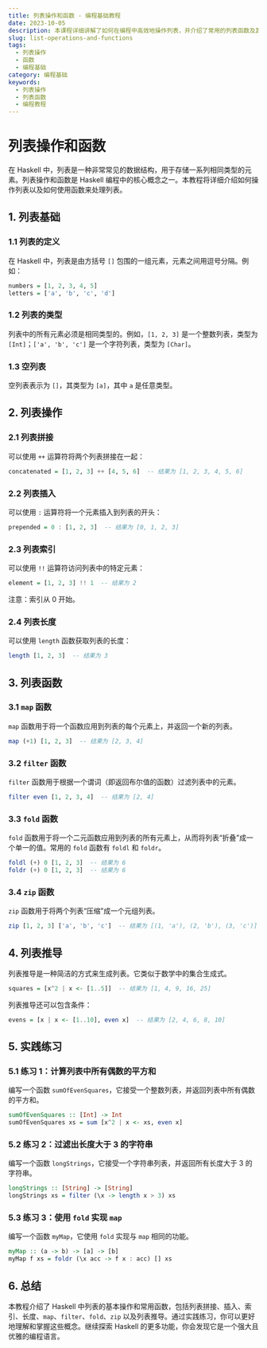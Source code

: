 ```yaml
---
title: 列表操作和函数 - 编程基础教程
date: 2023-10-05
description: 本课程详细讲解了如何在编程中高效地操作列表，并介绍了常用的列表函数及其应用场景。
slug: list-operations-and-functions
tags:
  - 列表操作
  - 函数
  - 编程基础
category: 编程基础
keywords:
  - 列表操作
  - 列表函数
  - 编程教程
---
```


# 列表操作和函数

在 Haskell 中，列表是一种非常常见的数据结构，用于存储一系列相同类型的元素。列表操作和函数是 Haskell 编程中的核心概念之一。本教程将详细介绍如何操作列表以及如何使用函数来处理列表。

## 1. 列表基础

### 1.1 列表的定义

在 Haskell 中，列表是由方括号 `[]` 包围的一组元素，元素之间用逗号分隔。例如：

```haskell
numbers = [1, 2, 3, 4, 5]
letters = ['a', 'b', 'c', 'd']
```

### 1.2 列表的类型

列表中的所有元素必须是相同类型的。例如，`[1, 2, 3]` 是一个整数列表，类型为 `[Int]`；`['a', 'b', 'c']` 是一个字符列表，类型为 `[Char]`。

### 1.3 空列表

空列表表示为 `[]`，其类型为 `[a]`，其中 `a` 是任意类型。

## 2. 列表操作

### 2.1 列表拼接

可以使用 `++` 运算符将两个列表拼接在一起：

```haskell
concatenated = [1, 2, 3] ++ [4, 5, 6]  -- 结果为 [1, 2, 3, 4, 5, 6]
```

### 2.2 列表插入

可以使用 `:` 运算符将一个元素插入到列表的开头：

```haskell
prepended = 0 : [1, 2, 3]  -- 结果为 [0, 1, 2, 3]
```

### 2.3 列表索引

可以使用 `!!` 运算符访问列表中的特定元素：

```haskell
element = [1, 2, 3] !! 1  -- 结果为 2
```

注意：索引从 0 开始。

### 2.4 列表长度

可以使用 `length` 函数获取列表的长度：

```haskell
length [1, 2, 3]  -- 结果为 3
```

## 3. 列表函数

### 3.1 `map` 函数

`map` 函数用于将一个函数应用到列表的每个元素上，并返回一个新的列表。

```haskell
map (+1) [1, 2, 3]  -- 结果为 [2, 3, 4]
```

### 3.2 `filter` 函数

`filter` 函数用于根据一个谓词（即返回布尔值的函数）过滤列表中的元素。

```haskell
filter even [1, 2, 3, 4]  -- 结果为 [2, 4]
```

### 3.3 `fold` 函数

`fold` 函数用于将一个二元函数应用到列表的所有元素上，从而将列表“折叠”成一个单一的值。常用的 `fold` 函数有 `foldl` 和 `foldr`。

```haskell
foldl (+) 0 [1, 2, 3]  -- 结果为 6
foldr (+) 0 [1, 2, 3]  -- 结果为 6
```

### 3.4 `zip` 函数

`zip` 函数用于将两个列表“压缩”成一个元组列表。

```haskell
zip [1, 2, 3] ['a', 'b', 'c']  -- 结果为 [(1, 'a'), (2, 'b'), (3, 'c')]
```

## 4. 列表推导

列表推导是一种简洁的方式来生成列表。它类似于数学中的集合生成式。

```haskell
squares = [x^2 | x <- [1..5]]  -- 结果为 [1, 4, 9, 16, 25]
```

列表推导还可以包含条件：

```haskell
evens = [x | x <- [1..10], even x]  -- 结果为 [2, 4, 6, 8, 10]
```

## 5. 实践练习

### 5.1 练习 1：计算列表中所有偶数的平方和

编写一个函数 `sumOfEvenSquares`，它接受一个整数列表，并返回列表中所有偶数的平方和。

```haskell
sumOfEvenSquares :: [Int] -> Int
sumOfEvenSquares xs = sum [x^2 | x <- xs, even x]
```

### 5.2 练习 2：过滤出长度大于 3 的字符串

编写一个函数 `longStrings`，它接受一个字符串列表，并返回所有长度大于 3 的字符串。

```haskell
longStrings :: [String] -> [String]
longStrings xs = filter (\x -> length x > 3) xs
```

### 5.3 练习 3：使用 `fold` 实现 `map`

编写一个函数 `myMap`，它使用 `fold` 实现与 `map` 相同的功能。

```haskell
myMap :: (a -> b) -> [a] -> [b]
myMap f xs = foldr (\x acc -> f x : acc) [] xs
```

## 6. 总结

本教程介绍了 Haskell 中列表的基本操作和常用函数，包括列表拼接、插入、索引、长度、`map`、`filter`、`fold`、`zip` 以及列表推导。通过实践练习，你可以更好地理解和掌握这些概念。继续探索 Haskell 的更多功能，你会发现它是一个强大且优雅的编程语言。